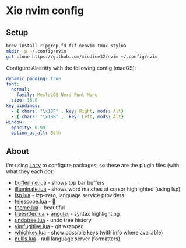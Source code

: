 # Xio nvim config

## Setup

```bash
brew install ripgrep fd fzf neovim tmux stylua
mkdir -p ~/.config/nvim
git clone https://github.com/xiodine32/nvim ~/.config/nvim
```

Configure Alacritty with the following config (macOS):

```yml
dynamic_padding: true
font:
  normal:
    family: MesloLGS Nerd Font Mono
  size: 16.0
key_bindings:
  - { chars: "\x1BF" , key: Right, mods: Alt}
  - { chars: "\x1BB" ,  key: Left, mods: Alt}
window:
  opacity: 0.99
  option_as_alt: Both
```

## About

I'm using [Lazy](https://github.com/folke/lazy.nvim) to configure packages, so
these are the plugin files (with what they each do):

- [bufferline.lua](https://github.com/akinsho/bufferline.nvim) - shows top bar buffers
- [illuminate.lua](https://github.com/RRethy/vim-illuminate) - shows word matches at cursor highlighted (using lsp)
- [lsp.lua](https://github.com/VonHeikemen/lsp-zero.nvim) - lzp-zero, language service providers
- [telescope.lua](https://github.com/nvim-telescope/telescope.nvim) - 🔭
- [theme.lua](https://github.com/folke/tokyonight.nvim) - beautiful
- [treesitter.lua](https://github.com/nvim-treesitter/nvim-treesitter) + [angular](https://github.com/nvim-treesitter/nvim-treesitter-angular) - syntax highlighting
- [undotree.lua](https://github.com/mbbill/undotree) - undo tree history
- [vimfugitive.lua](https://github.com/tpope/vim-fugitive) - git wrapper
- [whichkey.lua](https://github.com/folke/which-key.nvim) - show possible keys (with info where available)
- [nullls.lua](https://github.com/jose-elias-alvarez/null-ls.nvim) - null language server (formatters)
